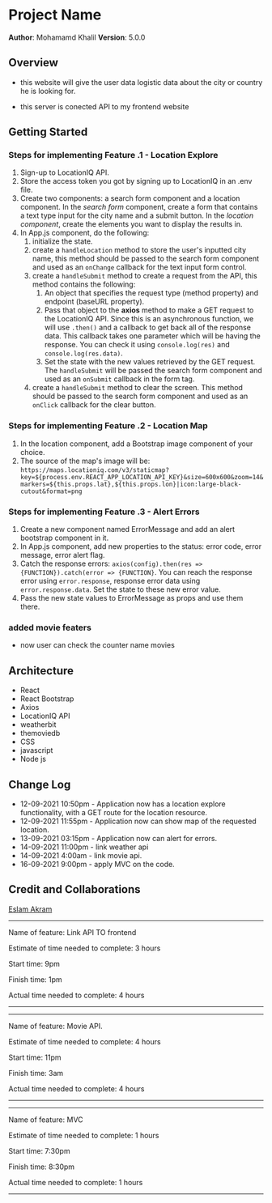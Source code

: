 # Project Name

**Author**: Mohamamd Khalil
**Version**: 5.0.0

## Overview

- this website will give the user data logistic data about the city or country he is looking for.

- this server is conected API to my frontend website

## Getting Started

### Steps for implementing Feature .1 - Location Explore

1. Sign-up to LocationIQ API.
2. Store the access token you got by signing up to LocationIQ in an .env file.
3. Create two components: a search form component and a location component. In the *search form* component, create a form that contains a text type input for the city name and a submit button. In the *location component*, create the elements you want to display the results in.
4. In App.js component, do the following:
    1. initialize the state.
    2. create a `handleLocation` method to store the user's inputted city name, this method should be passed to the search form component and used as an `onChange` callback for the text input form control.
    3. create a `handleSubmit` method to create a request from the API, this method contains the following:
        1. An object that specifies the request type (method property) and endpoint (baseURL property).
        2. Pass that object to the **axios** method to make a GET request to the LocationIQ API. Since this is an asynchronous function, we will use `.then()` and a callback to get back all of the response data.
        This callback takes one parameter which will be having the response. You can check it using `console.log(res)` and `console.log(res.data)`.
        3. Set the state with the new values retrieved by the GET request.
    The `handleSubmit` will be passed the search form component and used as an `onSubmit` callback in the form tag.
    4. create a `handleSubmit` method to clear the screen. This method should be passed to the search form component and used as an `onClick` callback for the clear button.

### Steps for implementing Feature .2 - Location Map

1. In the location component, add a Bootstrap image component of your choice.
2. The source of the map's image will be: `https://maps.locationiq.com/v3/staticmap?key=${process.env.REACT_APP_LOCATION_API_KEY}&size=600x600&zoom=14&markers=${this.props.lat},${this.props.lon}|icon:large-black-cutout&format=png`

### Steps for implementing Feature .3 - Alert Errors

1. Create a new component named ErrorMessage and add an alert bootstrap component in it.
2. In App.js component, add new properties to the status: error code, error message, error alert flag.
3. Catch the response errors: `axios(config).then(res => {FUNCTION}).catch(error => {FUNCTION}`.
    You can reach the response error using `error.response`, response error data using `error.response.data`.
    Set the state to these new error value.
4. Pass the new state values to ErrorMessage as props and use them there.

### added movie featers

- now user can check the counter name movies

## Architecture

- React
- React Bootstrap
- Axios
- LocationIQ API
- weatherbit
- themoviedb
- CSS
- javascript
- Node js

## Change Log

- 12-09-2021 10:50pm - Application now has a location explore functionality, with a GET route for the location resource.
- 12-09-2021 11:55pm - Application now can show map of the requested location.
- 13-09-2021 03:15pm - Application now can alert for errors.
- 14-09-2021 11:00pm - link weather api
- 14-09-2021 4:00am - link movie api.
- 16-09-2021 9:00pm - apply MVC on the code.

## Credit and Collaborations

<!-- Give credit (and a link) to other people or resources that helped you build this application. -->

[Eslam Akram](https://github.com/eslamakram)

- - -

Name of feature: Link API TO frontend

Estimate of time needed to complete: 3 hours

Start time: 9pm

Finish time: 1pm

Actual time needed to complete: 4 hours

- - -

- - -

Name of feature: Movie API.

Estimate of time needed to complete: 4 hours

Start time: 11pm

Finish time: 3am

Actual time needed to complete: 4 hours

- - -

- - -

Name of feature: MVC

Estimate of time needed to complete: 1 hours

Start time: 7:30pm

Finish time: 8:30pm

Actual time needed to complete: 1 hours

- - -
